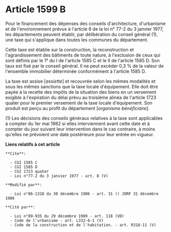 # Article 1599 B

Pour le financement des dépenses des conseils d'architecture, d'urbanisme et de l'environnement prévus à l'article 8 de la
loi n° 77-2 du 3 janvier 1977, les départements peuvent établir, par délibération du conseil général (1), une taxe qui
s'applique dans toutes les communes du département.

Cette taxe est établie sur la construction, la reconstruction et l'agrandissement des bâtiments de toute nature, à
l'exclusion de ceux qui sont définis par le 1° du I de l'article 1585 C et le II de l'article 1585 D. Son taux est fixé par
le conseil général. Il ne peut excéder 0,3 % de la valeur de l'ensemble immobilier déterminée conformément à l'article 1585
D.

La taxe est assise [*assiette*] et recouvrée selon les mêmes modalités et sous les mêmes sanctions que la taxe locale
d'équipement. Elle doit être payée à la recette des impôts de la situation des biens en un versement exigible à l'expiration
du délai prévu au troisième alinéa de l'article 1723 quater pour le premier versement de la taxe locale d'équipement. Son
produit est perçu au profit du département [*organisme bénéficiaire*].

(1) Les décisions des conseils généraux relatives à la taxe sont applicables à compter du 1er mai 1982 si elles interviennent
avant cette date et à compter du jour suivant leur intervention dans le cas contraire, à moins qu'elles ne prévoient une date
postérieure pour leur entrée en vigueur.

**Liens relatifs à cet article**

	**Cite**:

	  - CGI 1585 C
	  - CGI 1585 D
	  - CGI 1723 quater
	  - Loi n°77-2 du 3 janvier 1977 - art. 8 (V)

	**Modifié par**:

	  - Loi n°86-1318 du 30 décembre 1986 - art. 31 () JORF 31 décembre 1986

	**Cité par**:

	  - Loi n°89-935 du 29 décembre 1989 - art. 118 (VD)
	  - Code de l'urbanisme - art. L332-6-1 (V)
	  - Code de la construction et de l'habitation. - art. R318-11 (V)
